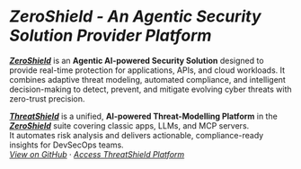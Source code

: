 # _ZeroShield - An Agentic Security Solution Provider Platform_
**[_ZeroShield_](https://zeroshield.ai)** is an **Agentic AI-powered Security Solution** designed to provide real-time protection for applications, APIs, and cloud workloads. It combines adaptive threat modeling, automated compliance, and intelligent decision-making to detect, prevent, and mitigate evolving cyber threats with zero-trust precision.

**[_ThreatShield_](https://threatshield.zeroshield.ai)** is a unified, **AI-powered Threat-Modelling Platform** in the **[_ZeroShield_](https://zeroshield.ai)** suite covering classic apps, LLMs, and MCP servers.  
It automates risk analysis and delivers actionable, compliance-ready insights for DevSecOps teams.  
[_View on GitHub_](https://github.com/vartulzeroshieldai/ZeroShield/tree/main/ThreatShield) · [_Access ThreatShield Platform_](https://threatshield.zeroshield.ai)


